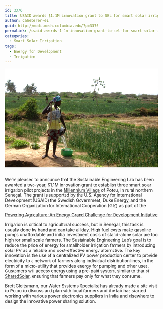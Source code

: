 ```yaml
---
id: 3376
title: USAID awards $1.1M innovation grant to SEL for smart solar irrigation pilot in Senegal
author: caheberer-ei
guid: http://modi.mech.columbia.edu/?p=3376
permalink: /usaid-awards-1-1m-innovation-grant-to-sel-for-smart-solar-irrigation-pilot-in-senegal/
categories:
  - Smart Solar Irrigation
tags:
  - Energy for Development
  - Irrigation
---
```

<img style="padding-bottom: 15px;" alt="" src="/assets/uploads/blog/2013/12/irrigationSenegal.jpg" /> 

We’re pleased to announce that the Sustainable Engineering Lab has been awarded a two-year, $1.1M innovation grant to establish three smart solar irrigation pilot projects in the <a href="http://millenniumvillages.org" target="blank">Millennium Village</a> of Potou, in rural northern Senegal.<!--more--> The grant is supported by the U.S. Agency for International Development (USAID) the Swedish Government, Duke Energy, and the German Organization for International Cooperation (GIZ) as part of the 

<a href="http://www.poweringag.org" target="blank">Powering Agriculture: An Energy Grand Challenge for Development Initiative</a>

Irrigation is critical to agricultural success, but in Senegal, this task is usually done by hand and can take all day. High fuel costs make gasoline pumps unaffordable and initial investment costs of stand-alone solar are too high for small scale farmers. The Sustainable Engineering Lab’s goal is to reduce the price of energy for smallholder irrigation farmers by introducing solar PV as a reliable and cost-effective energy alternative. The key innovation is the use of a centralized PV power production center to provide electricity to a network of farmers along individual distribution lines, in the form of a micro-utility that provides energy for pumping and other uses. Customers will access energy using a pre-paid system, similar to that of <a href="http://www.sharedsolar.org" target="blank">SharedSolar</a>, ensuring that farmers pay only for what they consume.

Brett Gleitsmann, our Water Systems Specialist has already made a site visit to Potou to discuss and plan with local farmers and the lab has started working with various power electronics suppliers in India and elsewhere to design the innovative power sharing solution.